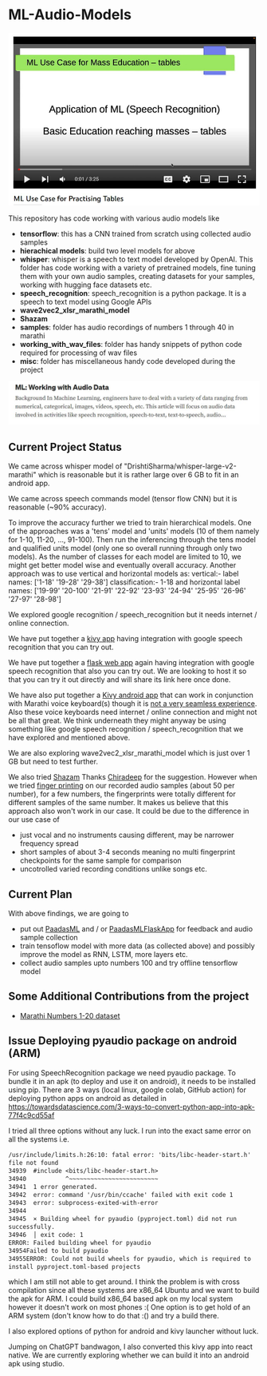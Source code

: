 # ML-Audio-Models

[![Use Case YouTube Video](UseCase.JPG)](https://youtu.be/L3L4mEszzTs)

This repository has code working with various audio models like

- **tensorflow**: this has a CNN trained from scratch using collected audio samples
- **hierachical models**: build two level models for above
- **whisper**: whisper is a speech to text model developed by OpenAI. This folder has code working with a variety of pretrained models, fine tuning them with your own audio samples, creating datasets for your samples, working with hugging face datasets etc.
- **speech_recognition**: speech_recognition is a python package. It is a speech to text model using Google APIs
- **wave2vec2_xlsr_marathi_model**
- **Shazam**
- **samples**: folder has audio recordings of numbers 1 through 40 in marathi
- **working_with_wav_files**: folder has handy snippets of python code required for processing of wav files
- **misc**: folder has miscellaneous handy code developed during the project

[![Blog on Medium](blog.JPG)](https://sameermahajan.medium.com/ml-working-with-audio-data-34b296d3e413)

## Current Project Status

We came across whisper model of "DrishtiSharma/whisper-large-v2-marathi" which is reasonable but it is rather large over 6 GB to fit in an android app.

We came across speech commands model (tensor flow CNN) but it is reasonable (~90% accuracy).

To improve the accuracy further we tried to train hierarchical models. One of the approaches was a 'tens' model and 'units' models (10 of them namely for 1-10, 11-20, ..., 91-100). Then run the inferencing through the tens model and qualified units model (only one so overall running through only two models). As the number of classes for each model are limited to 10, we might get better model wise and eventually overall accuracy. Another approach was to use vertical and horizontal models as:
vertical:- label names: \['1-18' '19-28' '29-38'\]
classification:- 1-18 and
horizontal
label names: \['19-99' '20-100' '21-91' '22-92' '23-93' '24-94' '25-95' '26-96' '27-97' '28-98'\]

We explored google recognition / speech_recognition but it needs internet / online connection.

We have put together a [kivy app](https://github.com/sameermahajan/PaadasML) having integration with google speech recognition that you can try out.

We have put together a [flask web app](https://github.com/sameermahajan/PaadasMLFlaskApp) again having integration with google speech recognition that also you can try out. We are looking to host it so that you can try it out directly and will share its link here once done.

We have also put together a [Kivy android app](https://github.com/sameermahajan/Paadas) that can work in conjunction with Marathi voice keyboard(s) though it is [not a very seamless experience](https://youtube.com/shorts/Gfeo_Dyakoc). Also these voice keyboards need internet / online connection and might not be all that great. We think underneath they might anyway be using something like google speech recognition / speech_recognition that we have explored and mentioned above.

We are also exploring wave2vec2_xlsr_marathi_model which is just over 1 GB but need to test further.

We also tried [Shazam](https://www.toptal.com/algorithms/shazam-it-music-processing-fingerprinting-and-recognition) Thanks [Chiradeep](https://github.com/chiradeep) for the suggestion. However when we tried [finger printing](https://github.com/worldveil/dejavu) on our recorded audio samples (about 50 per number), for a few numbers, the fingerprints were totally different for different samples of the same number. It makes us believe that this approach also won't work in our case. It could be due to the difference in our use case of
- just vocal and no instruments causing different, may be narrower frequency spread
- short samples of about 3-4 seconds meaning no multi fingerprint checkpoints for the same sample for comparison
- uncotrolled varied recording conditions unlike songs etc.

## Current Plan

With above findings, we are going to
- put out [PaadasML](https://github.com/sameermahajan/PaadasML) and / or [PaadasMLFlaskApp](https://github.com/sameermahajan/PaadasMLFlaskApp) for feedback and audio sample collection
- train tensoflow model with more data (as collected above) and possibly improve the model as RNN, LSTM, more layers etc.
- collect audio samples upto numbers 100 and try offline tensorflow model

## Some Additional Contributions from the project

- [Marathi Numbers 1-20 dataset](https://huggingface.co/datasets/SameerMahajan/marathi_numbers-1-20)
  
## Issue Deploying pyaudio package on android (ARM)

For using SpeechRecognition package we need pyaudio package. To bundle it in an apk (to deploy and use it on android), it needs to be installed using pip.
There are 3 ways (local linux, google colab, GitHub action) for deploying python apps on android as detailed in https://towardsdatascience.com/3-ways-to-convert-python-app-into-apk-77f4c9cd55af

I tried all three options without any luck. I run into the exact same error on all the systems i.e.

```
/usr/include/limits.h:26:10: fatal error: 'bits/libc-header-start.h' file not found
34939  #include <bits/libc-header-start.h>
34940           ^~~~~~~~~~~~~~~~~~~~~~~~~~
34941  1 error generated.
34942  error: command '/usr/bin/ccache' failed with exit code 1
34943  error: subprocess-exited-with-error
34944  
34945  × Building wheel for pyaudio (pyproject.toml) did not run successfully.
34946  │ exit code: 1
ERROR: Failed building wheel for pyaudio
34954Failed to build pyaudio
34955ERROR: Could not build wheels for pyaudio, which is required to install pyproject.toml-based projects
```

which I am still not able to get around. I think the problem is with cross compilation since all these systems are x86_64 Ubuntu and we want to build the apk for ARM. I could build x86_64 based apk on my local system however it doesn't work on most phones :( One option is to get hold of an ARM system (don't know how to do that :() and try a build there.

I also explored options of python for android and kivy launcher without luck.

Jumping on ChatGPT bandwagon, I also converted this kivy app into react native. We are currently exploring whether we can build it into an android apk using studio.
